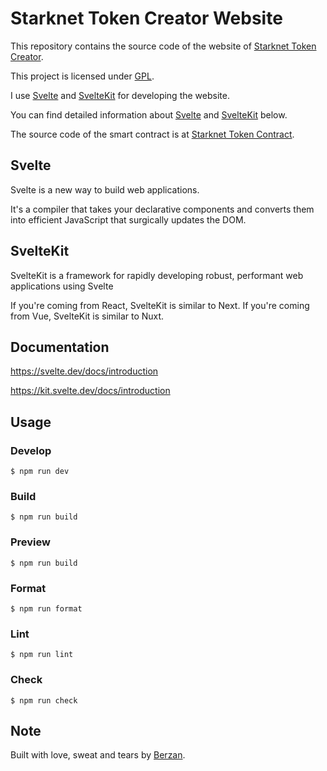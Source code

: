 # Starknet Token Creator Website

This repository contains the source code of the website of [Starknet Token Creator](https://starknet-token-creator.pages.dev/).

This project is licensed under [GPL](https://www.gnu.org/licenses/gpl-3.0.en.html).

I use [Svelte](https://svelte.dev) and [SvelteKit](https://kit.svelte.dev) for developing the website.

You can find detailed information about [Svelte](https://svelte.dev) and [SvelteKit](https://kit.svelte.dev) below.

The source code of the smart contract is at [Starknet Token Contract](https://github.com/BerzanOrg/starknet-token-contract).

## Svelte

Svelte is a new way to build web applications.

It's a compiler that takes your declarative components and converts them into efficient JavaScript that surgically updates the DOM.

## SvelteKit

SvelteKit is a framework for rapidly developing robust, performant web applications using Svelte

If you're coming from React, SvelteKit is similar to Next. If you're coming from Vue, SvelteKit is similar to Nuxt.

## Documentation

https://svelte.dev/docs/introduction

https://kit.svelte.dev/docs/introduction

## Usage

### Develop

```shell
$ npm run dev
```

### Build

```shell
$ npm run build
```

### Preview

```shell
$ npm run build
```

### Format

```shell
$ npm run format
```

### Lint

```shell
$ npm run lint
```

### Check

```shell
$ npm run check
```

## Note

Built with love, sweat and tears by [Berzan](https://berzan.org).

